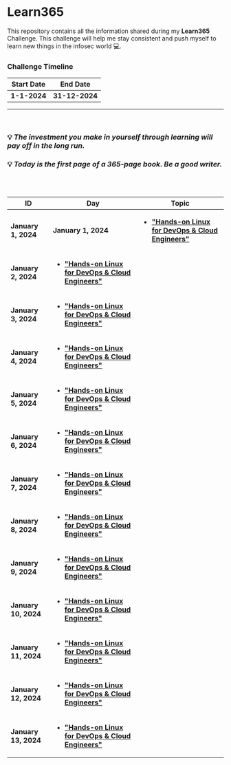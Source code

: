 # Learn365
This repository contains all the information shared during my <b>Learn365</b> Challenge. This challenge will help me stay consistent and push myself to learn new things in the infosec world :computer:.

### Challenge Timeline
**Start Date** | **End Date**
---            | ---
**1-1-2024**   |  **31-12-2024**

<hr>
<br>

### :bulb: *The investment you make in yourself through learning will pay off in the long run.*
### :bulb: *Today is the first page of a 365-page book. Be a good writer.*
<br>

<!-- Days start -->

<br>

ID | Day | Topic
--- | --- | ---
**January 1, 2024** | **January 1, 2024** | [**<ul><li> "Hands-on Linux for DevOps & Cloud Engineers" </li></ul>**](/Days/January-1-2024.md)
**January 2, 2024** | [**<ul><li> "Hands-on Linux for DevOps & Cloud Engineers" </li></ul>**](/Days/January-2-2024.md)
**January 3, 2024** | [**<ul><li> "Hands-on Linux for DevOps & Cloud Engineers" </li></ul>**](/Days/January-3-2024.md)
**January 4, 2024** | [**<ul><li> "Hands-on Linux for DevOps & Cloud Engineers" </li></ul>**](/Days/January-4-2024.md)
**January 5, 2024** | [**<ul><li> "Hands-on Linux for DevOps & Cloud Engineers" </li></ul>**](/Days/January-5-2024.md)
**January 6, 2024** | [**<ul><li> "Hands-on Linux for DevOps & Cloud Engineers" </li></ul>**](/Days/January-6-2024.md)
**January 7, 2024** | [**<ul><li> "Hands-on Linux for DevOps & Cloud Engineers" </li></ul>**](/Days/January-7-2024.md)
**January 8, 2024** | [**<ul><li> "Hands-on Linux for DevOps & Cloud Engineers" </li></ul>**](/Days/January-8-2024.md)
**January 9, 2024** | [**<ul><li> "Hands-on Linux for DevOps & Cloud Engineers" </li></ul>**](/Days/January-9-2024.md)
**January 10, 2024** | [**<ul><li> "Hands-on Linux for DevOps & Cloud Engineers" </li></ul>**](/Days/January-10-2024.md)
**January 11, 2024** | [**<ul><li> "Hands-on Linux for DevOps & Cloud Engineers" </li></ul>**](/Days/January-11-2024.md)
**January 12, 2024** | [**<ul><li> "Hands-on Linux for DevOps & Cloud Engineers" </li></ul>**](/Days/January-12-2024.md)
**January 13, 2024** | [**<ul><li> "Hands-on Linux for DevOps & Cloud Engineers" </li></ul>**](/Days/January-13-2024.md)
